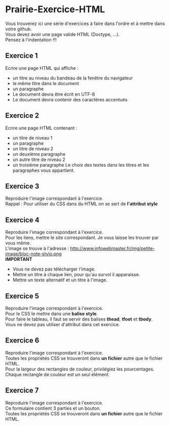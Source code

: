# Prairie-Exercice-HTML
Vous trouverez ici une série d'exercices à faire dans l'ordre et à mettre dans votre github.  
Vous devez avoir une page valide HTML (Doctype, ...).  
Pensez à l'indentation !!!

## Exercice 1
Ecrire une page HTML qui affiche :
  - un titre au niveau du bandeau de la fenêtre du navigateur
  - le même titre dans le document
  - un paragraphe
  - Le document devra être écrit en UTF-8
  - Le document devra contenir des caractères accentués

## Exercice 2
Ecrire une page HTML contenant :
  - un titre de niveau 1
  - un paragraphe
  - un titre de niveau 2
  - un deuxième paragraphe
  - un autre titre de niveau 2
  - un troisième paragraphe
Le choix des textes dans les titres et les paragraphes vous appartient.

## Exercice 3
Reproduire l'image correspondant à l'exercice.  
Rappel : Pour utiliser du CSS dans du HTML on se sert de **l'attribut style**

## Exercice 4
Reproduire l'image correspondant à l'exercice.  
Pour les liens, mettre le site correspondant. Je vous laisse les trouver par vous même.  
L'image se trouve à l'adresse : http://www.infowebmaster.fr/img/petite-image/bloc-note-stylo.png  
**IMPORTANT**  
  - Vous ne devez pas télécharger l'image.
  - Mettre un titre à chaque lien, pour qu'au survol il apparaisse.
  - Mettre un texte alternatif et un titre à l'image.  

## Exercice 5
Reproduire l'image correspondant à l'exercice.  
Pour le CSS le mettre dans une **balise style**.  
Pour faire le tableau, il faut se servir des balises **thead**, **tfoot** et **tbody**.  
Vous ne devez pas utiliser d'attribut dans cet exercice.

## Exercice 6
Reproduire l'image correspondant à l'exercice.  
Toutes les propriétés CSS se trouveront dans **un fichier** autre que le fichier HTML.  
Pour la largeur des rectangles de couleur, privilégiez les pourcentages.  
Chaque rectangle de couleur est un seul élément.  

## Exercice 7
Reproduire l'image correspondant à l'exercice.  
Ce formulaire contient 3 parties et un bouton.  
Toutes les propriétés CSS se trouveront dans **un fichier** autre que le fichier HTML.  
